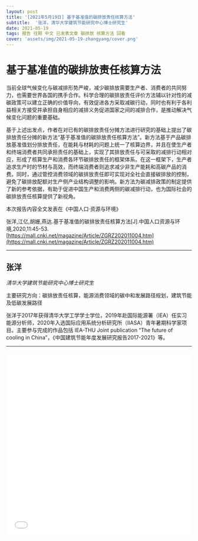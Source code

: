```yaml
---
layout: post
title: '[2021年5月19日] 基于基准值的碳排放责任核算方法'
subtitle:  '张洋，清华大学建筑节能研究中心博士研究生'
date: 2021-05-19
tags: 报告 往期 中文 已发表文章 碳排放 核算方法 回看
cover: 'assets/img/2021-05-19-zhangyang/cover.png'
---
```


# 基于基准值的碳排放责任核算方法

当前全球气候变化与碳减排形势严峻，减少碳排放需要生产者、消费者的共同努力，也需要世界各国的携手合作。科学合理的碳排放责任评价方法辅以针对性的减碳政策可以建立正确的价值导向，有效促进各方采取减碳行动，同时也有利于各利益相关方接受并承担自身相应的减排义务促进国家之间的减排合作，是推动解决气候变化问题的重要基础。

基于上述出发点，作者在对已有的碳排放责任分摊方法进行研究的基础上提出了碳排放责任分摊的新方法“基于基准值的碳排放责任核算方法”。新方法基于产品碳排放基准值划分排放责任，在能耗与材耗的问题上统一了核算边界，并且在使生产者和终端消费者共同承担责任的基础上，实现了其排放责任与可采取的减排行动相对应，形成了核算生产和消费各环节碳排放责任的框架体系。在这一框架下，生产者追求生产时的节材与高效，而终端消费者则追求减少非生产能耗和高碳产品的消费。同时，通过管控消费领域的碳排放责任即可实现对全社会直接碳排放的控制，避免了碳排放配额对生产侧产业结构调整的影响。新方法为碳减排政策的制定提供了新的参考依据，有助于促进中国生产和消费两侧的碳减排行动，也为国际社会的碳排放责任核算提供了新视角。

本次报告内容全文发表在《中国人口·资源与环境》

张洋,江亿,胡姗,燕达.基于基准值的碳排放责任核算方法[J].中国人口资源与环境,2020,11:45-53.[https://mall.cnki.net/magazine/Article/ZGRZ202011004.htm](https://mall.cnki.net/magazine/Article/ZGRZ202011004.htm)

----------

## 张洋

*清华大学建筑节能研究中心博士研究生*

主要研究方向：碳排放责任核算，能源消费领域的碳中和发展路径规划，建筑节能及低碳发展路径

张洋于2017年获得清华大学工学学士学位，2019年赴国际能源署（IEA）任实习能源分析师，2020年入选国际应用系统分析研究所（IIASA）青年暑期科学家项目。主要参与完成的作品包括 IEA-THU Joint publication “The future of cooling in China”，《中国建筑节能年度发展研究报告2017-2021》等。


-----------

<iframe style="width: 100%;height: 500px;" src="//player.bilibili.com/player.html?aid=290661254&bvid=BV1ef4y1Y7Zx&cid=341282248&page=1" scrolling="no" border="0" frameborder="no" framespacing="0" allowfullscreen="true"> </iframe>